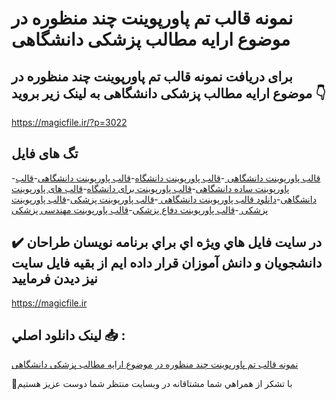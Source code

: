 # نمونه قالب تم پاورپوینت چند منظوره در موضوع ارایه مطالب پزشکی دانشگاهی

## برای دریافت نمونه قالب تم پاورپوینت چند منظوره در موضوع ارایه مطالب پزشکی دانشگاهی به لینک زیر بروید 👇

https://magicfile.ir/?p=3022

## تگ های فایل

-[قالب پاورپوینت دانشگاهی ](https://magicfile.ir/product/%d9%82%d8%a7%d9%84%d8%a8-%d8%aa%d9%85-%d9%be%d8%a7%d9%88%d8%b1%d9%be%d9%88%db%8c%d9%86%d8%aa-%da%86%d9%86%d8%af-%d9%85%d9%86%d8%b8%d9%88%d8%b1%d9%87-%d8%a7%d8%b1%d8%a7%db%8c%d9%87-%d9%85%d8%b7%d8%a7%d9%84%d8%a8-%d9%be%d8%b2%d8%b4%da%a9%db%8c-%d8%af%d8%a7%d9%86%d8%b4%da%af%d8%a7%d9%87%db%8c/)-[قالب پاورپوینت دانشگاه](https://magicfile.ir/product/%d9%82%d8%a7%d9%84%d8%a8-%d8%aa%d9%85-%d9%be%d8%a7%d9%88%d8%b1%d9%be%d9%88%db%8c%d9%86%d8%aa-%da%86%d9%86%d8%af-%d9%85%d9%86%d8%b8%d9%88%d8%b1%d9%87-%d8%a7%d8%b1%d8%a7%db%8c%d9%87-%d9%85%d8%b7%d8%a7%d9%84%d8%a8-%d9%be%d8%b2%d8%b4%da%a9%db%8c-%d8%af%d8%a7%d9%86%d8%b4%da%af%d8%a7%d9%87%db%8c/)-[قالب پاورپوینت دانشگاهی](https://magicfile.ir/product/%d9%82%d8%a7%d9%84%d8%a8-%d8%aa%d9%85-%d9%be%d8%a7%d9%88%d8%b1%d9%be%d9%88%db%8c%d9%86%d8%aa-%da%86%d9%86%d8%af-%d9%85%d9%86%d8%b8%d9%88%d8%b1%d9%87-%d8%a7%d8%b1%d8%a7%db%8c%d9%87-%d9%85%d8%b7%d8%a7%d9%84%d8%a8-%d9%be%d8%b2%d8%b4%da%a9%db%8c-%d8%af%d8%a7%d9%86%d8%b4%da%af%d8%a7%d9%87%db%8c/)-[قالب پاورپوینت ساده دانشگاهی](https://magicfile.ir/product/%d9%82%d8%a7%d9%84%d8%a8-%d8%aa%d9%85-%d9%be%d8%a7%d9%88%d8%b1%d9%be%d9%88%db%8c%d9%86%d8%aa-%da%86%d9%86%d8%af-%d9%85%d9%86%d8%b8%d9%88%d8%b1%d9%87-%d8%a7%d8%b1%d8%a7%db%8c%d9%87-%d9%85%d8%b7%d8%a7%d9%84%d8%a8-%d9%be%d8%b2%d8%b4%da%a9%db%8c-%d8%af%d8%a7%d9%86%d8%b4%da%af%d8%a7%d9%87%db%8c/)-[قالب پاورپوینت برای دانشگاه](https://magicfile.ir/product/%d9%82%d8%a7%d9%84%d8%a8-%d8%aa%d9%85-%d9%be%d8%a7%d9%88%d8%b1%d9%be%d9%88%db%8c%d9%86%d8%aa-%da%86%d9%86%d8%af-%d9%85%d9%86%d8%b8%d9%88%d8%b1%d9%87-%d8%a7%d8%b1%d8%a7%db%8c%d9%87-%d9%85%d8%b7%d8%a7%d9%84%d8%a8-%d9%be%d8%b2%d8%b4%da%a9%db%8c-%d8%af%d8%a7%d9%86%d8%b4%da%af%d8%a7%d9%87%db%8c/)-[قالب های پاورپوینت دانشگاهی](https://magicfile.ir/product/%d9%82%d8%a7%d9%84%d8%a8-%d8%aa%d9%85-%d9%be%d8%a7%d9%88%d8%b1%d9%be%d9%88%db%8c%d9%86%d8%aa-%da%86%d9%86%d8%af-%d9%85%d9%86%d8%b8%d9%88%d8%b1%d9%87-%d8%a7%d8%b1%d8%a7%db%8c%d9%87-%d9%85%d8%b7%d8%a7%d9%84%d8%a8-%d9%be%d8%b2%d8%b4%da%a9%db%8c-%d8%af%d8%a7%d9%86%d8%b4%da%af%d8%a7%d9%87%db%8c/)-[دانلود قالب پاورپوینت دانشگاهی ](https://magicfile.ir/product/%d9%82%d8%a7%d9%84%d8%a8-%d8%aa%d9%85-%d9%be%d8%a7%d9%88%d8%b1%d9%be%d9%88%db%8c%d9%86%d8%aa-%da%86%d9%86%d8%af-%d9%85%d9%86%d8%b8%d9%88%d8%b1%d9%87-%d8%a7%d8%b1%d8%a7%db%8c%d9%87-%d9%85%d8%b7%d8%a7%d9%84%d8%a8-%d9%be%d8%b2%d8%b4%da%a9%db%8c-%d8%af%d8%a7%d9%86%d8%b4%da%af%d8%a7%d9%87%db%8c/)-[قالب پاورپوینت پزشکی](https://magicfile.ir/product/%d9%82%d8%a7%d9%84%d8%a8-%d8%aa%d9%85-%d9%be%d8%a7%d9%88%d8%b1%d9%be%d9%88%db%8c%d9%86%d8%aa-%da%86%d9%86%d8%af-%d9%85%d9%86%d8%b8%d9%88%d8%b1%d9%87-%d8%a7%d8%b1%d8%a7%db%8c%d9%87-%d9%85%d8%b7%d8%a7%d9%84%d8%a8-%d9%be%d8%b2%d8%b4%da%a9%db%8c-%d8%af%d8%a7%d9%86%d8%b4%da%af%d8%a7%d9%87%db%8c/)-[قالب پاورپوینت پزشکی ](https://magicfile.ir/product/%d9%82%d8%a7%d9%84%d8%a8-%d8%aa%d9%85-%d9%be%d8%a7%d9%88%d8%b1%d9%be%d9%88%db%8c%d9%86%d8%aa-%da%86%d9%86%d8%af-%d9%85%d9%86%d8%b8%d9%88%d8%b1%d9%87-%d8%a7%d8%b1%d8%a7%db%8c%d9%87-%d9%85%d8%b7%d8%a7%d9%84%d8%a8-%d9%be%d8%b2%d8%b4%da%a9%db%8c-%d8%af%d8%a7%d9%86%d8%b4%da%af%d8%a7%d9%87%db%8c/)-[قالب پاورپوینت دفاع پزشکی](https://magicfile.ir/product/%d9%82%d8%a7%d9%84%d8%a8-%d8%aa%d9%85-%d9%be%d8%a7%d9%88%d8%b1%d9%be%d9%88%db%8c%d9%86%d8%aa-%da%86%d9%86%d8%af-%d9%85%d9%86%d8%b8%d9%88%d8%b1%d9%87-%d8%a7%d8%b1%d8%a7%db%8c%d9%87-%d9%85%d8%b7%d8%a7%d9%84%d8%a8-%d9%be%d8%b2%d8%b4%da%a9%db%8c-%d8%af%d8%a7%d9%86%d8%b4%da%af%d8%a7%d9%87%db%8c/)-[قالب پاورپوینت مهندسی پزشکی ](https://magicfile.ir/product/%d9%82%d8%a7%d9%84%d8%a8-%d8%aa%d9%85-%d9%be%d8%a7%d9%88%d8%b1%d9%be%d9%88%db%8c%d9%86%d8%aa-%da%86%d9%86%d8%af-%d9%85%d9%86%d8%b8%d9%88%d8%b1%d9%87-%d8%a7%d8%b1%d8%a7%db%8c%d9%87-%d9%85%d8%b7%d8%a7%d9%84%d8%a8-%d9%be%d8%b2%d8%b4%da%a9%db%8c-%d8%af%d8%a7%d9%86%d8%b4%da%af%d8%a7%d9%87%db%8c/)

## ✔️ در سايت فايل هاي ويژه اي براي برنامه نويسان طراحان دانشجويان و دانش آموزان قرار داده ايم از بقيه فايل سايت نيز ديدن فرماييد

https://magicfile.ir


## لينک دانلود اصلي 📥 :

[نمونه قالب تم پاورپوینت چند منظوره در موضوع ارایه مطالب پزشکی دانشگاهی](https://magicfile.ir/product/%d9%82%d8%a7%d9%84%d8%a8-%d8%aa%d9%85-%d9%be%d8%a7%d9%88%d8%b1%d9%be%d9%88%db%8c%d9%86%d8%aa-%da%86%d9%86%d8%af-%d9%85%d9%86%d8%b8%d9%88%d8%b1%d9%87-%d8%a7%d8%b1%d8%a7%db%8c%d9%87-%d9%85%d8%b7%d8%a7%d9%84%d8%a8-%d9%be%d8%b2%d8%b4%da%a9%db%8c-%d8%af%d8%a7%d9%86%d8%b4%da%af%d8%a7%d9%87%db%8c/) 


🙏با تشکر از همراهي شما مشتاقانه در وبسایت منتظر شما دوست عزیز هستیم

